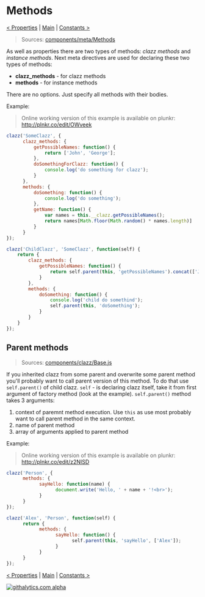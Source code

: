 Methods
=======

[< Properties](https://github.com/alexpods/ClazzJS/blob/master/docs/3.properties.md) 
|
[Main](https://github.com/alexpods/ClazzJS) 
|
[Constants >](https://github.com/alexpods/ClazzJS/blob/master/docs/5.constants.md)

> Sources: [components/meta/Methods](https://github.com/alexpods/ClazzJS/blob/master/src/components/meta/Methods.js)

As well as properties there are two types of methods: *clazz methods* and *instance methods*. Next meta directives are used for declaring these two types of methods: 

 * **clazz_methods** - for clazz methods
 * **methods** - for instance methods

There are no options. Just specify all methods with their bodies.

Example: 

> Online working version of this example is available on plunkr: http://plnkr.co/edit/OWveek

```js
clazz('SomeClazz', {
      clazz_methods: {
          getPossibleNames: function() {
              return ['John', 'George'];
          },
          doSomethingForClazz: function() {
              console.log('do something for clazz');
          }
      },
      methods: {
          doSomething: function() {
              console.log('do something');
          },
          getName: function() {
              var names = this.__clazz.getPossibleNames();
              return names[Math.floor(Math.random() * names.length)]
          }
      }
});

clazz('ChildClazz', 'SomeClazz', function(self) {
    return {
        clazz_methods: {
            getPossibleNames: function() {
                return self.parent(this, 'getPossibleNames').concat(['Jerry', 'Alex']);
            }
        },
        methods: {
            doSomething: function() {
                console.log('child do somethind');
                self.parent(this, 'doSomething');
            }
        }
    }
});
```

Parent methods
--------------
> Sources: [components/clazz/Base.js](https://github.com/alexpods/ClazzJS/blob/master/src/components/clazz/Base.js)

If you inherited clazz from some parent and overwrite some parent method you'll probably want to call parent version
of this method. To do that use `self.parent()` of child clazz. `self` - is declaring clazz itself, take it from 
first argument of factory method (look at the example). `self.parent()` method takes 3 arguments:

1. context of paremnt method execution. Use `this` as use most probably want to call parent method in the same context.
2. name of parent method
3. array of arguments applied to parent method

Example:

> Online working version of this example is available on plunkr: http://plnkr.co/edit/z2NISD

```js
clazz('Person', { 
      methods: {
            sayHello: function(name) {
                  document.write('Hello, ' + name + '!<br>');
            }
      }
});

clazz('Alex', 'Person', function(self) {
      return {
            methods: {
                  sayHello: function() {
                        self.parent(this, 'sayHello', ['Alex']);
                  }
            }
      }
});
```

[< Properties](https://github.com/alexpods/ClazzJS/blob/master/docs/3.properties.md) 
|
[Main](https://github.com/alexpods/ClazzJS) 
|
[Constants >](https://github.com/alexpods/ClazzJS/blob/master/docs/5.constants.md)

[![githalytics.com alpha](https://cruel-carlota.pagodabox.com/d3f8ec8b661fdb86c4864af4c42233e9 "githalytics.com")](http://githalytics.com/alexpods/clazzjs)
